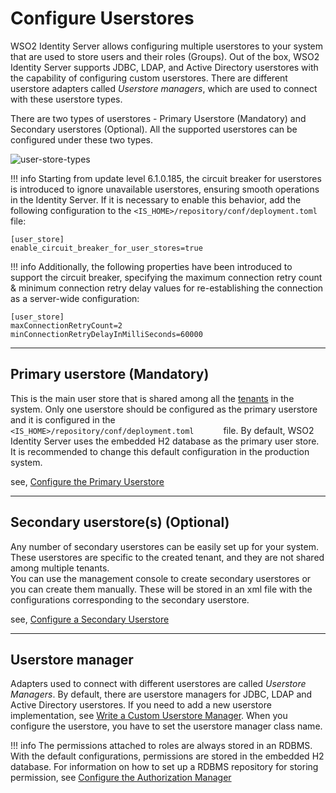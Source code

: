 # Configure Userstores

WSO2 Identity Server allows configuring multiple userstores to your system that
are used to store users and their roles (Groups). Out of the box, WSO2
Identity Server supports JDBC, LDAP, and Active Directory userstores with the
capability of configuring custom userstores. There are different userstore adapters called *Userstore managers*, which are used to connect
with these userstore types.

There are two types of userstores - Primary Userstore (Mandatory) and
Secondary userstores (Optional). All the supported userstores can be
configured under these two types.

![user-store-types]({{base_path}}/assets/img/deploy/user-store-types.png) 

!!! info
Starting from update level 6.1.0.185, the circuit breaker for userstores is 
introduced to ignore unavailable userstores, ensuring smooth operations
in the Identity Server. If it is necessary to enable this behavior, 
add the following configuration to the `<IS_HOME>/repository/conf/deployment.toml` file:
```
[user_store]
enable_circuit_breaker_for_user_stores=true
```
!!! info
Additionally, the following properties have been introduced to support the circuit 
breaker, specifying the maximum connection retry count & minimum connection retry delay values
for re-establishing the connection as a server-wide configuration:
```
[user_store]
maxConnectionRetryCount=2
minConnectionRetryDelayInMilliSeconds=60000
```

---

## Primary userstore (Mandatory)

This is the main user store that is shared among all the
[tenants]({{base_path}}/references/concepts/introduction-to-multitenancy/)
in the system. Only one userstore should be configured as the primary
userstore and it is configured in the
`         <IS_HOME>/repository/conf/deployment.toml       ` file. By default,
WSO2 Identity Server uses the embedded H2 database as the primary user store.
It is recommended to change this default configuration in the production
system.

see, [Configure the Primary Userstore]({{base_path}}/deploy/configure-the-primary-user-store)

---

## Secondary userstore(s) (Optional)

Any number of secondary userstores can be easily set up for your system.
These userstores are specific to the created tenant, and they are
not shared among multiple tenants.  
You can use the management console to create secondary userstores or
you can create them manually. These will be stored in an xml file with the
configurations corresponding to the secondary userstore.

see, [Configure a Secondary Userstore]({{base_path}}/deploy/configure-secondary-user-stores)

---

## Userstore manager

Adapters used to connect with different userstores are called *Userstore Managers*. By default, there are userstore managers for JDBC,
LDAP and Active Directory userstores. If you need to add a new userstore implementation, see [Write a Custom Userstore
Manager]({{base_path}}/references/extend/write-a-custom-user-store-manager). When you configure the
userstore, you have to set the userstore manager class name.

!!! info 
    The permissions attached to roles are always stored in an RDBMS. With
    the default configurations, permissions are stored in the embedded H2
    database. For information on how to set up a RDBMS repository for
    storing permission, see [Configure the Authorization
    Manager]({{base_path}}/deploy/configure-the-authorization-manager)
